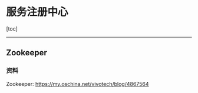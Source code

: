 # 服务注册中心

[toc]

------



## Zookeeper





### 资料

Zookeeper:  https://my.oschina.net/vivotech/blog/4867564

